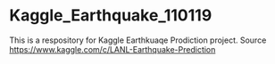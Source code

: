 # Kaggle_Earthquake_110119
This is a respository for Kaggle Earthkuaqe Prodiction project. Source https://www.kaggle.com/c/LANL-Earthquake-Prediction
